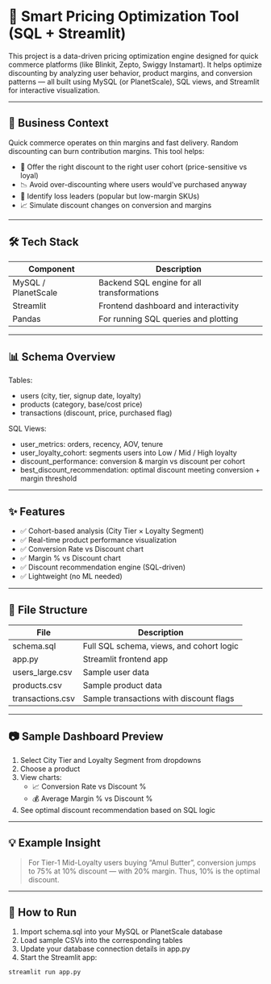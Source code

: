# 🧠 Smart Pricing Optimization Tool (SQL + Streamlit)

This project is a data-driven pricing optimization engine designed for quick commerce platforms (like Blinkit, Zepto, Swiggy Instamart). It helps optimize discounting by analyzing user behavior, product margins, and conversion patterns — all built using MySQL (or PlanetScale), SQL views, and Streamlit for interactive visualization.

---

## 🚀 Business Context

Quick commerce operates on thin margins and fast delivery. Random discounting can burn contribution margins. This tool helps:

- 🎯 Offer the right discount to the right user cohort (price-sensitive vs loyal)
- 📉 Avoid over-discounting where users would've purchased anyway
- 🧾 Identify loss leaders (popular but low-margin SKUs)
- 📈 Simulate discount changes on conversion and margins

---

## 🛠 Tech Stack

| Component          | Description                                       |
|--------------------|---------------------------------------------------|
| MySQL / PlanetScale| Backend SQL engine for all transformations        |
| Streamlit          | Frontend dashboard and interactivity              |
| Pandas             | For running SQL queries and plotting              |

---

## 📊 Schema Overview

Tables:

- users (city, tier, signup date, loyalty)
- products (category, base/cost price)
- transactions (discount, price, purchased flag)

SQL Views:

- user_metrics: orders, recency, AOV, tenure
- user_loyalty_cohort: segments users into Low / Mid / High loyalty
- discount_performance: conversion & margin vs discount per cohort
- best_discount_recommendation: optimal discount meeting conversion + margin threshold

---

## ✨ Features

- ✅ Cohort-based analysis (City Tier × Loyalty Segment)
- ✅ Real-time product performance visualization
- ✅ Conversion Rate vs Discount chart
- ✅ Margin % vs Discount chart
- ✅ Discount recommendation engine (SQL-driven)
- ✅ Lightweight (no ML needed)

---

## 📂 File Structure

| File                  | Description                                        |
|-----------------------|----------------------------------------------------|
| schema.sql            | Full SQL schema, views, and cohort logic           |
| app.py                | Streamlit frontend app                             |
| users_large.csv       | Sample user data                                   |
| products.csv          | Sample product data                                |
| transactions.csv      | Sample transactions with discount flags            |

---

## 📷 Sample Dashboard Preview

1. Select City Tier and Loyalty Segment from dropdowns  
2. Choose a product  
3. View charts:
   - 📈 Conversion Rate vs Discount %
   - 💰 Average Margin % vs Discount %
4. See optimal discount recommendation based on SQL logic

---

## 💡 Example Insight

> For Tier-1 Mid-Loyalty users buying “Amul Butter”, conversion jumps to 75% at 10% discount — with 20% margin. Thus, 10% is the optimal discount.

---

## 🧪 How to Run

1. Import schema.sql into your MySQL or PlanetScale database
2. Load sample CSVs into the corresponding tables
3. Update your database connection details in app.py
4. Start the Streamlit app:

```bash
streamlit run app.py

